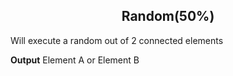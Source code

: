 <h2 style="text-align:center;"> Random(50%)</h2>

Will execute a random out of 2 connected elements
<br>

**Output**
Element A or Element B
<br>

